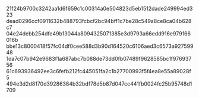21f24b9700c3242aa1d6f659c1c00314a0e504823d5eb1512dade249994ed323
dead0296ccf0911632b488793fcbcf2bc94bff1c7be28c549a8ce8ca04b628c7
04e24debb254dfe49b13044a8094325071385e3d9793a66edd916e979166016b
bbe13c8000418f57fc04df0cee588d3b90d164520c6106aed3c6573a92759948
1da7c07b942e9683f1a687abc7b088de73dd0fb07489f9628585bc1f97693756
61c693936492ee3c6fefb212fc445051fa2c1b27700993f5f4ea8e55a89028f5
494e3d2d8170d39286384b32bdf78d5b87d047cc441fb0024fc25b95748d1709
